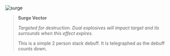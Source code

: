 ![surge]

> **Surge Vector**
>
> *Targeted for destruction. Dual explosives will impact target and its
> surrounds when this effect expires.*
>
> This is a simple 2 person stack debuff. It is telegraphed as the debuff
> counts down.

[surge]: /aai/lala/debuffs/surge-vector.png#debuff
